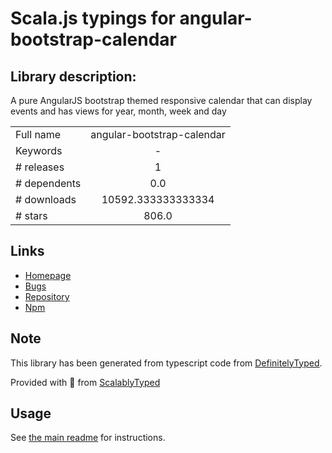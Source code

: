 
# Scala.js typings for angular-bootstrap-calendar


## Library description:
A pure AngularJS bootstrap themed responsive calendar that can display events and has views for year, month, week and day

|                    |                 |
| ------------------ | :-------------: |
| Full name          | angular-bootstrap-calendar |
| Keywords           | - |
| # releases         | 1 |
| # dependents       | 0.0 |
| # downloads        | 10592.333333333334 |
| # stars            | 806.0 |

## Links
- [Homepage](https://github.com/mattlewis92/angular-bootstrap-calendar)
- [Bugs](https://github.com/mattlewis92/angular-bootstrap-calendar/issues)
- [Repository](https://github.com/mattlewis92/angular-bootstrap-calendar)
- [Npm](https://www.npmjs.com/package/angular-bootstrap-calendar)
    


## Note
This library has been generated from typescript code from [DefinitelyTyped](https://definitelytyped.org).

Provided with :purple_heart: from [ScalablyTyped](https://github.com/oyvindberg/ScalablyTyped)

## Usage
See [the main readme](../../readme.md) for instructions.


